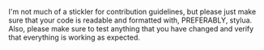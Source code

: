 I'm not much of a stickler for contribution guidelines, but please just make sure that your code is readable and formatted with, PREFERABLY, stylua. Also, please make sure to test anything that you have changed and verify that everything is working as expected.
